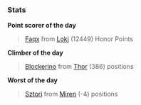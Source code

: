 

### Stats

**Point scorer of the day**
>[Faqx](/#/character/Loki/484337) from [Loki](/#/ranking/Loki)  (12449) Honor Points


**Climber of the day**
>[Blockerino](/#/character/Thor/1706963) from [Thor](/#/ranking/Thor)  (386) positions


**Worst of the day**
>[Sztori](/#/character/Miren/5886) from [Miren](/#/ranking/Miren)  (-4) positions



